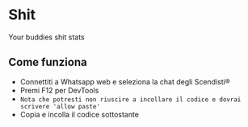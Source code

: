 # Shit
Your buddies shit stats

## Come funziona 
 - Connettiti a Whatsapp web e seleziona la chat degli Scendisti®
 - Premi F12 per DevTools
 - `Nota che potresti non riuscire a incollare il codice e dovrai scrivere 'allow paste'`
 - Copia e incolla il codice sottostante
